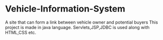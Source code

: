 # Vehicle-Information-System
A site that can form a link between vehicle owner and potential buyers
This project is made in java language.
Servlets,JSP,JDBC is used along with HTML,CSS etc.
